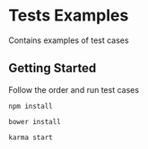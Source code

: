 # Tests Examples

Contains examples of test cases


## Getting Started

 Follow the order and run test cases 
 
 ```
 npm install
 ```
 
 ```
 bower install
 ```
 
 ```
 karma start
 ```
 
